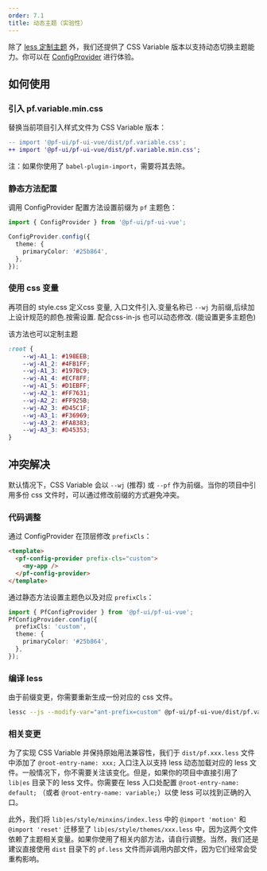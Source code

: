 ```yaml
---
order: 7.1
title: 动态主题（实验性）
---
```


除了 [less 定制主题](/docs/vue/customize-theme) 外，我们还提供了 CSS Variable 版本以支持动态切换主题能力。你可以在 [ConfigProvider](/components/config-provider/#components-config-provider-demo-theme) 进行体验。


## 如何使用

### 引入 pf.variable.min.css

替换当前项目引入样式文件为 CSS Variable 版本：

```diff
-- import '@pf-ui/pf-ui-vue/dist/pf.variable.css';
++ import '@pf-ui/pf-ui-vue/dist/pf.variable.min.css';
```


注：如果你使用了 `babel-plugin-import`，需要将其去除。

### 静态方法配置

调用 ConfigProvider 配置方法设置前缀为 `pf` 主题色：

```ts
import { ConfigProvider } from '@pf-ui/pf-ui-vue';

ConfigProvider.config({
  theme: {
    primaryColor: '#25b864',
  },
});
```

### 使用 css 变量

再项目的 style.css 定义css 变量, 入口文件引入.变量名称已 `--wj` 为前缀,后续加上设计规范的颜色.按需设置. 配合css-in-js 也可以动态修改. (能设置更多主题色)

该方法也可以定制主题

```css
:root {
    --wj-A1_1: #198EEB;
    --wj-A1_2: #4FB1FF;
    --wj-A1_3: #197BC9;
    --wj-A1_4: #ECF8FF;
    --wj-A1_5: #D1EBFF;
    --wj-A2_1: #FF7631;
    --wj-A2_2: #FF925B;
    --wj-A2_3: #D45C1F;
    --wj-A3_1: #F36969;
    --wj-A3_2: #FA8383;
    --wj-A3_3: #D45353;
}
```
## 冲突解决

默认情况下，CSS Variable 会以 `--wj` (推荐)  或 `--pf` 作为前缀。当你的项目中引用多份 css 文件时，可以通过修改前缀的方式避免冲突。

### 代码调整

通过 ConfigProvider 在顶层修改 `prefixCls`：

```html
<template>
  <pf-config-provider prefix-cls="custom">
    <my-app />
  </pf-config-provider>
</template>
```

通过静态方法设置主题色以及对应 `prefixCls`：

```ts
import { PfConfigProvider } from '@pf-ui/pf-ui-vue';
PfConfigProvider.config({
  prefixCls: 'custom',
  theme: {
    primaryColor: '#25b864',
  },
});
```

### 编译 less

由于前缀变更，你需要重新生成一份对应的 css 文件。

```bash
lessc --js --modify-var="ant-prefix=custom" @pf-ui/pf-ui-vue/dist/pf.variable.less modified.css
```

### 相关变更

为了实现 CSS Variable 并保持原始用法兼容性，我们于 `dist/pf.xxx.less` 文件中添加了 `@root-entry-name: xxx;` 入口注入以支持 less 动态加载对应的 less 文件。一般情况下，你不需要关注该变化。但是，如果你的项目中直接引用了 `lib|es` 目录下的 less 文件。你需要在 less 入口处配置 `@root-entry-name: default;` （或者 `@root-entry-name: variable;`）以使 less 可以找到正确的入口。

此外，我们将 `lib|es/style/minxins/index.less` 中的 `@import 'motion'` 和 `@import 'reset'` 迁移至了 `lib|es/style/themes/xxx.less` 中，因为这两个文件依赖了主题相关变量。如果你使用了相关内部方法，请自行调整。当然，我们还是建议直接使用 `dist` 目录下的 `pf.less` 文件而非调用内部文件，因为它们经常会受重构影响。
